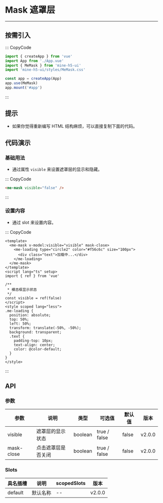 # Mask 遮罩层

---

## 按需引入

::: CopyCode

```js
import { createApp } from 'vue'
import App from './App.vue'
import { MeMask } from 'mine-h5-ui'
import 'mine-h5-ui/styles/MeMask.css'

const app = createApp(App)
app.use(MeMask)
app.mount('#app')
```

:::

## 提示

- 如果你觉得重新编写 HTML 结构麻烦，可以直接复制下面的代码。

## 代码演示

### 基础用法

- 通过属性 `visible` 来设置遮罩层的显示和隐藏。

::: CopyCode

```html
<me-mask visible="false" />
```

:::

### 设置内容

- 通过 slot 来设置内容。

::: CopyCode

```vue
<template>
  <me-mask v-model:visible="visible" mask-close>
    <me-loading type="circle2" color="#f56c6c" size="100px">
      <div class="text">加载中...</div>
    </me-loading>
  </me-mask>
</template>
<script lang="ts" setup>
import { ref } from 'vue'

/**
 * 模态框显示状态
 */
const visible = ref(false)
</script>
<style scoped lang="less">
.me-loading {
  position: absolute;
  top: 50%;
  left: 50%;
  transform: translate(-50%, -50%);
  background: transparent;
  .text {
    padding-top: 10px;
    text-align: center;
    color: @color-default;
  }
}
</style>
```

:::

## API

### 参数

| 参数       | 说明               | 类型    | 可选值       | 默认值 | 版本   |
| ---------- | ------------------ | ------- | ------------ | ------ | ------ |
| visible    | 遮罩层的显示状态   | boolean | true / false | false  | v2.0.0 |
| mask-close | 点击遮罩层是否关闭 | boolean | true / false | false  | v2.0.0 |

### Slots

| 具名插槽 | 说明     | scopedSlots | 版本   |
| -------- | -------- | ----------- | ------ |
| default  | 默认名称 | --          | v2.0.0 |
